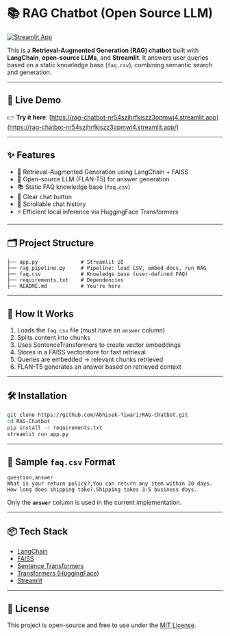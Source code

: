 # 📚 RAG Chatbot (Open Source LLM)

[![Streamlit App](https://img.shields.io/badge/Live%20Demo-Streamlit-blue?logo=streamlit)](https://rag-chatbot-nr54szjhrfkjszz3opmwj4.streamlit.app/)

This is a **Retrieval-Augmented Generation (RAG) chatbot** built with **LangChain**, **open-source LLMs**, and **Streamlit**. It answers user queries based on a static knowledge base (`faq.csv`), combining semantic search and generation.

---

## 🚀 Live Demo

👉 **Try it here**: [https://rag-chatbot-nr54szjhrfkjszz3opmwj4.streamlit.app](https://rag-chatbot-nr54szjhrfkjszz3opmwj4.streamlit.app/)

---

## ✨ Features

- 🔎 Retrieval-Augmented Generation using LangChain + FAISS
- 🤖 Open-source LLM (FLAN-T5) for answer generation
- 📚 Static FAQ knowledge base (`faq.csv`)
- 🧼 Clear chat button
- 🔄 Scrollable chat history
- ⚡ Efficient local inference via HuggingFace Transformers

---

## 🗂️ Project Structure

```
├── app.py              # Streamlit UI
├── rag_pipeline.py     # Pipeline: load CSV, embed docs, run RAG
├── faq.csv             # Knowledge base (user-defined FAQ)
├── requirements.txt    # Dependencies
├── README.md           # You're here
```

---

## 🧠 How It Works

1. Loads the `faq.csv` file (must have an `answer` column)
2. Splits content into chunks
3. Uses SentenceTransformers to create vector embeddings
4. Stores in a FAISS vectorstore for fast retrieval
5. Queries are embedded → relevant chunks retrieved
6. FLAN-T5 generates an answer based on retrieved context

---

## 🛠️ Installation

```bash
git clone https://github.com/Abhisek-Tiwari/RAG-Chatbot.git
cd RAG-Chatbot
pip install -r requirements.txt
streamlit run app.py
```

---

## 🧾 Sample `faq.csv` Format

```csv
question,answer
What is your return policy?,You can return any item within 30 days.
How long does shipping take?,Shipping takes 3-5 business days.
```

Only the **`answer`** column is used in the current implementation.

---

## 📦 Tech Stack

- [LangChain](https://www.langchain.com/)
- [FAISS](https://github.com/facebookresearch/faiss)
- [Sentence Transformers](https://www.sbert.net/)
- [Transformers (HuggingFace)](https://huggingface.co/)
- [Streamlit](https://streamlit.io/)

---

## 📄 License

This project is open-source and free to use under the [MIT License](LICENSE).
